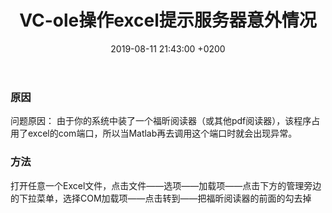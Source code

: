 ﻿---
layout: post
title:  "VC-ole操作excel提示服务器意外情况"
date:   2019-08-11 21:43:00 +0200
categories: VC
---

### 原因   
问题原因： 由于你的系统中装了一个福昕阅读器（或其他pdf阅读器），该程序占用了excel的com端口，所以当Matlab再去调用这个端口时就会出现异常。  

### 方法
打开任意一个Excel文件，点击文件——选项——加载项——点击下方的管理旁边的下拉菜单，选择COM加载项——点击转到——把福昕阅读器的前面的勾去掉  
